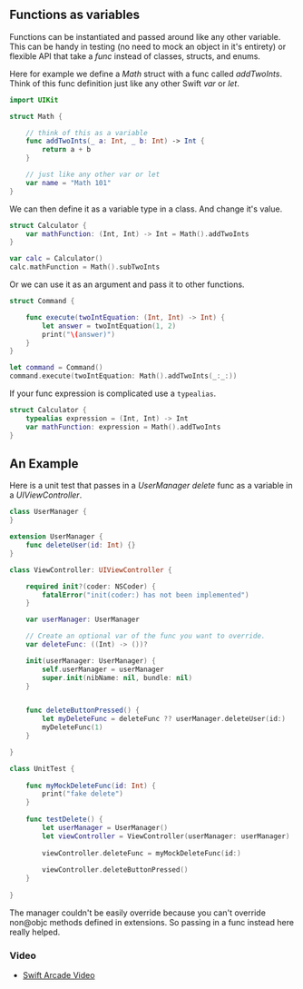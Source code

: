 ## Functions as variables

Functions can be instantiated and passed around like any other variable. This can be handy in testing (no need to mock an object in it's entirety) or flexible API that take a _func_ instead of classes, structs, and enums.

Here for example we define a _Math_ struct with a func called _addTwoInts_. Think of this func definition just like any other Swift _var_ or _let_. 

```swift
import UIKit

struct Math {

    // think of this as a variable
    func addTwoInts(_ a: Int, _ b: Int) -> Int {
        return a + b
    }

    // just like any other var or let
    var name = "Math 101"
}
```

We can then define it as a variable type in a class. And change it's value.

```swift
struct Calculator {
    var mathFunction: (Int, Int) -> Int = Math().addTwoInts
}

var calc = Calculator()
calc.mathFunction = Math().subTwoInts
```

Or we can use it as an argument and pass it to other functions.

```swift
struct Command {

    func execute(twoIntEquation: (Int, Int) -> Int) {
        let answer = twoIntEquation(1, 2)
        print("\(answer)")
    }
}

let command = Command()
command.execute(twoIntEquation: Math().addTwoInts(_:_:))
```

If your func expression is complicated use a `typealias`.

```swift
struct Calculator {
    typealias expression = (Int, Int) -> Int
    var mathFunction: expression = Math().addTwoInts
}
```

## An Example

Here is a unit test that passes in a _UserManager_ _delete_ func as a variable in a _UIViewController_.

```swift
class UserManager {
}

extension UserManager {
    func deleteUser(id: Int) {}
}

class ViewController: UIViewController {

    required init?(coder: NSCoder) {
        fatalError("init(coder:) has not been implemented")
    }

    var userManager: UserManager

    // Create an optional var of the func you want to override.
    var deleteFunc: ((Int) -> ())?

    init(userManager: UserManager) {
        self.userManager = userManager
        super.init(nibName: nil, bundle: nil)
    }


    func deleteButtonPressed() {
        let myDeleteFunc = deleteFunc ?? userManager.deleteUser(id:)
        myDeleteFunc(1)
    }

}

class UnitTest {
    
    func myMockDeleteFunc(id: Int) {
        print("fake delete")
    }
    
    func testDelete() {
        let userManager = UserManager()
        let viewController = ViewController(userManager: userManager)
        
        viewController.deleteFunc = myMockDeleteFunc(id:)
        
        viewController.deleteButtonPressed()
    }
    
}
```

The manager couldn't be easily override because you can't override non@objc methods defined in extensions. So passing in a func instead here really helped. 


### Video

- [Swift Arcade Video](https://www.youtube.com/watch?v=XAnICKPjoTU)